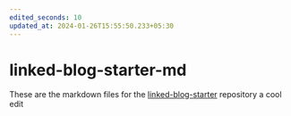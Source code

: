 ```yaml
---
edited_seconds: 10
updated_at: 2024-01-26T15:55:50.233+05:30
---
```

# linked-blog-starter-md
These are the markdown files for the [linked-blog-starter](https://github.com/matthewwong525/linked-blog-starter) repository
a cool edit
